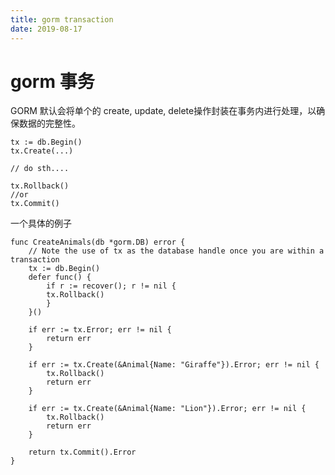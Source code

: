 ```yaml
---
title: gorm transaction
date: 2019-08-17
---
```

# gorm 事务
GORM 默认会将单个的 create, update, delete操作封装在事务内进行处理，以确保数据的完整性。

    tx := db.Begin()
    tx.Create(...)

    // do sth....

    tx.Rollback()
    //or
    tx.Commit()

一个具体的例子

    func CreateAnimals(db *gorm.DB) error {
        // Note the use of tx as the database handle once you are within a transaction
        tx := db.Begin()
        defer func() {
            if r := recover(); r != nil {
            tx.Rollback()
            }
        }()

        if err := tx.Error; err != nil {
            return err
        }

        if err := tx.Create(&Animal{Name: "Giraffe"}).Error; err != nil {
            tx.Rollback()
            return err
        }

        if err := tx.Create(&Animal{Name: "Lion"}).Error; err != nil {
            tx.Rollback()
            return err
        }

        return tx.Commit().Error
    }